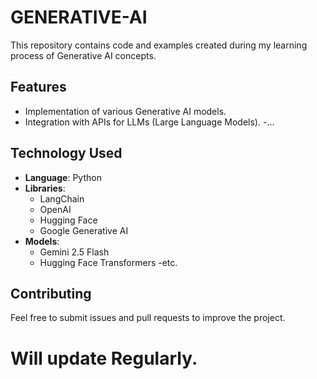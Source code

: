 # GENERATIVE-AI

This repository contains code and examples created during my learning process of Generative AI concepts.

## Features
- Implementation of various Generative AI models.
- Integration with APIs for LLMs (Large Language Models).
-...

## Technology Used
- **Language**: Python
- **Libraries**:
  - LangChain
  - OpenAI
  - Hugging Face
  - Google Generative AI
- **Models**:
  - Gemini 2.5 Flash
  - Hugging Face Transformers
  -etc.

## Contributing
 Feel free to submit issues and pull requests to improve the project.

# Will update Regularly.